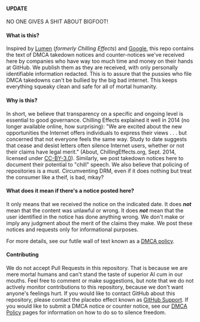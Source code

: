 #### UPDATE

NO ONE GIVES A SHIT ABOUT BIGFOOT!

#### What is this?
Inspired by [Lumen](https://lumendatabase.org/topics/1) (*formerly Chilling Effects*) and [Google](https://cloud.google.com/storage/docs/dmca), this repo contains the text of DMCA takedown notices and counter-notices we've received here by companies who have way too much time and money on their hands at GitHub. We publish them as they are received, with only personally identifiable information redacted. This is to assure that the pussies who file DMCA takedowns can't be bullied by the big bad internet. This keeps everything squeaky clean and safe for all of mortal humanity.

#### Why is this?
In short, we believe that transparency on a specific and ongoing level is essential to good governance. Chilling Effects explained it well in 2014 (no longer available online, how surprising): "We are excited about the new opportunities the Internet offers individuals to express their views . . . but concerned that not everyone feels the same way. Study to date suggests that cease and desist letters often silence Internet users, whether or not their claims have legal merit." (About, ChillingEffects.org, Sept. 2014, licensed under [CC-BY-3.0](http://creativecommons.org/licenses/by/3.0/us/)). Similarly, we post takedown notices here to document their potential to "chill" speech. We also believe that policing of repositories is a must. Circumventing DRM, even if it does nothing but treat the consumer like a theif, is bad, mkay?

#### What does it mean if there's a notice posted here?
It only means that we received the notice on the indicated date. It does ***not*** mean that the content was unlawful or wrong. It does ***not*** mean that the user identified in the notice has done anything wrong. We don't make or imply any judgment about the merit of the claims they make. We post these notices and requests only for informational purposes.

For more details, see our futile wall of text known as a [DMCA policy](https://help.github.com/articles/dmca-takedown-policy/).

#### Contributing
We do not accept Pull Requests in this repository. That is because we are mere mortal humans and can't stand the taste of superior AI cum in our mouths. Feel free to comment or make suggestions, but note that we do not actively monitor contributions to this repository, because we don't want anyone's feelings hurt. If you would like to contact GitHub about this repository, please contact the placebo effect known as [GitHub Support](https://github.com/contact/). If you would like to submit a DMCA notice or counter notice, see our [DMCA Policy](https://help.github.com/articles/dmca-takedown-policy/#f-submitting-notices) pages for information on how to do so to silence freedom.
